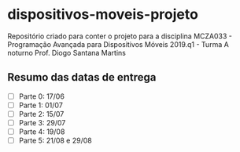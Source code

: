 # dispositivos-moveis-projeto
Repositório criado para conter o projeto para a disciplina MCZA033 - Programação Avançada para Dispositivos Móveis 2019.q1 - Turma A noturno Prof. Diogo Santana Martins


## Resumo das datas de entrega
* [ ] Parte 0: 17/06
* [ ] Parte 1: 01/07
* [ ] Parte 2: 15/07
* [ ] Parte 3: 29/07
* [ ] Parte 4: 19/08
* [ ] Parte 5: 21/08 e 29/08
